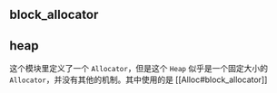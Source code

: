 ## block_allocator

## heap
这个模块里定义了一个 `Allocator`，但是这个 `Heap` 似乎是一个固定大小的 `Allocator`，并没有其他的机制。其中使用的是 [[Alloc#block_allocator]]